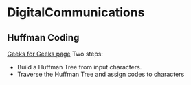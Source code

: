 # DigitalCommunications

## Huffman Coding
[Geeks for Geeks page](https://www.geeksforgeeks.org/dsa/huffman-coding-greedy-algo-3/)
Two steps:
* Build a Huffman Tree from input characters.
* Traverse the Huffman Tree and assign codes to characters
